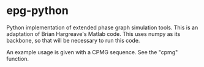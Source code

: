 # epg-python
Python implementation of extended phase graph simulation tools.  This is an adaptation of Brian Hargreave's Matlab code.  This uses numpy as its backbone, so that will be necessary to run this code.  

An example usage is given with a CPMG sequence.  See the "cpmg" function.
